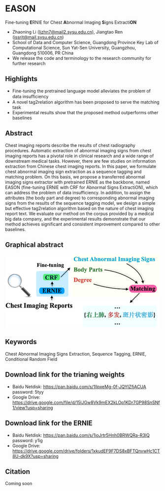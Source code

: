 # EASON
Fine-tuning **E**RNIE for Chest **A**bnormal Imaging **S**igns Extracti**ON**
- Zhaoning Li (lizhn7@mail2.sysu.edu.cn), Jiangtao Ren (issrjt@mail.sysu.edu.cn)
- School of Data and Computer Science, Guangdong Province Key Lab of Computational Science, Sun Yat-Sen University, Guangzhou, Guangdong 510006, PR China
- We release the code and terminology to the research community for further research

## Highlights
- Fine-tuning the pretrained language model alleviates the problem of data insuﬃciency
- A novel tag2relation algorithm has been proposed to serve the matching task
- Experimental results show that the proposed method outperforms other baselines

## Abstract

Chest imaging reports describe the results of chest radiography procedures. Automatic extraction of abnormal imaging signs from chest imaging reports has a pivotal role in clinical research and a wide range of downstream medical tasks. However, there are few studies on information extraction from Chinese chest imaging reports. In this paper, we formulate chest abnormal imaging sign extraction as a sequence tagging and matching problem. On this basis, we propose a transferred abnormal imaging signs extractor with pretrained ERNIE as the backbone, named EASON (fine-tuning ERNIE with CRF for Abnormal Signs ExtractiON), which can address the problem of data insufficiency. In addition, to assign the attributes (the body part and degree) to corresponding abnormal imaging signs from the results of the sequence tagging model, we design a simple but effective tag2relation algorithm based on the nature of chest imaging report text. We evaluate our method on the corpus provided by a medical big data company, and the experimental results demonstrate that our method achieves significant and consistent improvement compared to other baselines.

## Graphical abstract

![avatar](graphical_abstract.png)

## Keywords

Chest Abnormal Imaging Signs Extraction, Sequence Tagging, ERNIE, Conditional Random Field

## Download link for the trianing weights

- Baidu Netdisk: https://pan.baidu.com/s/1llpxeMg-0f-JQYIZfjACUA password: 5tyy
- Google Drive: https://drive.google.com/file/d/15lJGw8Vk9mEX2kLOp1KDr7GP98SnSNf1/view?usp=sharing

## Download link for the ERNIE

- Baidu Netdisk: https://pan.baidu.com/s/1ioJrtr5Hnh0BRWQRa-R3lQ password: y1ig
- Google Drive: https://drive.google.com/drive/folders/1xkudEF9F7DS8xBFTQnvwHc1CT8U-dk9X?usp=sharing

## Citation

Coming soon
